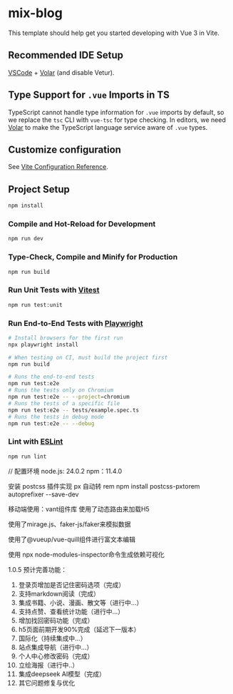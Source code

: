 # mix-blog

This template should help get you started developing with Vue 3 in Vite.

## Recommended IDE Setup

[VSCode](https://code.visualstudio.com/) + [Volar](https://marketplace.visualstudio.com/items?itemName=Vue.volar) (and disable Vetur).

## Type Support for `.vue` Imports in TS

TypeScript cannot handle type information for `.vue` imports by default, so we replace the `tsc` CLI with `vue-tsc` for type checking. In editors, we need [Volar](https://marketplace.visualstudio.com/items?itemName=Vue.volar) to make the TypeScript language service aware of `.vue` types.

## Customize configuration

See [Vite Configuration Reference](https://vite.dev/config/).

## Project Setup

```sh
npm install
```

### Compile and Hot-Reload for Development

```sh
npm run dev
```

### Type-Check, Compile and Minify for Production

```sh
npm run build
```

### Run Unit Tests with [Vitest](https://vitest.dev/)

```sh
npm run test:unit
```

### Run End-to-End Tests with [Playwright](https://playwright.dev)

```sh
# Install browsers for the first run
npx playwright install

# When testing on CI, must build the project first
npm run build

# Runs the end-to-end tests
npm run test:e2e
# Runs the tests only on Chromium
npm run test:e2e -- --project=chromium
# Runs the tests of a specific file
npm run test:e2e -- tests/example.spec.ts
# Runs the tests in debug mode
npm run test:e2e -- --debug
```

### Lint with [ESLint](https://eslint.org/)

```sh
npm run lint
```

// 配置环境
node.js: 24.0.2
npm：11.4.0

安装 postcss 插件实现 px 自动转 rem
npm install postcss-pxtorem autoprefixer --save-dev

移动端使用：vant组件库
使用了动态路由来加载H5

使用了mirage.js、faker-js/faker来模拟数据

使用了@vueup/vue-quill组件进行富文本编辑

使用 npx node-modules-inspector命令生成依赖可视化

1.0.5 预计完善功能：

1. 登录页增加是否记住密码选项（完成）
2. 支持markdown阅读（完成）
3. 集成书籍、小说、漫画、散文等（进行中...）
4. 支持点赞、查看统计功能（进行中...）
5. 增加找回密码功能（完成）
6. h5页面前期开发90%完成（延迟下一版本）
7. 国际化（持续集成中...）
8. 站点集成导航（进行中...）
9. 个人中心修改密码（完成）
10. 立绘海报（进行中..）
11. 集成deepseek AI模型（完成）
12. 其它问题修复与优化
